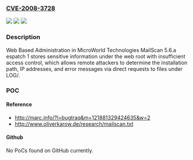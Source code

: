 ### [CVE-2008-3728](https://cve.mitre.org/cgi-bin/cvename.cgi?name=CVE-2008-3728)
![](https://img.shields.io/static/v1?label=Product&message=n%2Fa&color=blue)
![](https://img.shields.io/static/v1?label=Version&message=n%2Fa&color=blue)
![](https://img.shields.io/static/v1?label=Vulnerability&message=n%2Fa&color=brighgreen)

### Description

Web Based Administration in MicroWorld Technologies MailScan 5.6.a espatch 1 stores sensitive information under the web root with insufficient access control, which allows remote attackers to determine the installation path, IP addresses, and error messages via direct requests to files under LOG/.

### POC

#### Reference
- http://marc.info/?l=bugtraq&m=121881329424635&w=2
- http://www.oliverkarow.de/research/mailscan.txt

#### Github
No PoCs found on GitHub currently.

